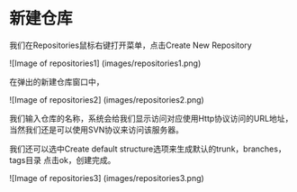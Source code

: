 # 新建仓库

我们在Repositories鼠标右键打开菜单，点击Create New Repository

![Image of repositories1]
(images/repositories1.png)

在弹出的新建仓库窗口中，

![Image of repositories2]
(images/repositories2.png)

我们输入仓库的名称，系统会给我们显示访问对应使用Http协议访问的URL地址，当然我们还是可以使用SVN协议来访问该服务器。

我们还可以选中Create default structure选项来生成默认的trunk，branches，tags目录 点击ok，创建完成。
     
![Image of repositories3]
(images/repositories3.png)